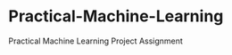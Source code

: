 Practical-Machine-Learning
==========================

Practical Machine Learning Project Assignment
